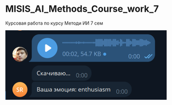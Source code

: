 # MISIS_AI_Methods_Course_work_7
 Курсовая работа по курсу Методи ИИ 7 сем

 
![Стартовая страница](Bot_example.png)
